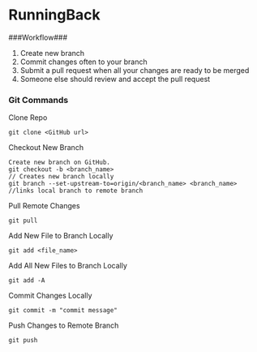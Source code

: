 # RunningBack

###Workflow###
1. Create new branch
2. Commit changes often to your branch
3. Submit a pull request when all your changes are ready to be merged
4. Someone else should review and accept the pull request

### Git Commands ###
Clone Repo
```
git clone <GitHub url>
```

Checkout New Branch
```
Create new branch on GitHub.
git checkout -b <branch_name>                                            // Creates new branch locally
git branch --set-upstream-to=origin/<branch_name> <branch_name>         //links local branch to remote branch
```

Pull Remote Changes
```
git pull
```

Add New File to Branch Locally
```
git add <file_name>
```

Add All New Files to Branch Locally
```
git add -A
```

Commit Changes Locally
```
git commit -m "commit message"
```

Push Changes to Remote Branch
```
git push
```
